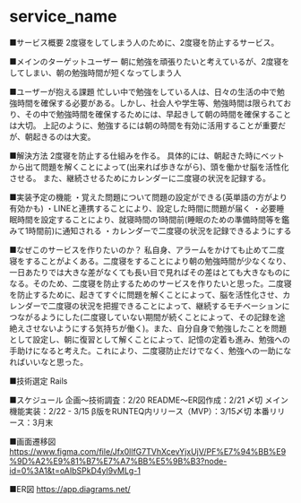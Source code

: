 # service_name
■サービス概要
2度寝をしてしまう人のために、2度寝を防止するサービス。

■メインのターゲットユーザー
朝に勉強を頑張りたいと考えているが、2度寝をしてしまい、朝の勉強時間が短くなってしまう人

■ユーザーが抱える課題
忙しい中で勉強をしている人は、日々の生活の中で勉強時間を確保する必要がある。しかし、社会人や学生等、勉強時間は限られており、その中で勉強時間を確保するためには、早起きして朝の時間を確保することは大切。
上記のように、勉強するには朝の時間を有効に活用することが重要だが、朝起きるのは大変。

■解決方法
2度寝を防止する仕組みを作る。
具体的には、朝起きた時にベットから出て問題を解くことによって(出来れば歩きながら)、頭を働かせ脳を活性化させる。
また、継続させるためにカレンダーに二度寝の状況を記録する。

■実装予定の機能
・覚えた問題について問題の設定ができる(英単語の方がより有効かも)
・LINEと連携することにより、設定した時間に問題が届く
・必要睡眠時間を設定することにより、就寝時間の1時間前(睡眠のための準備時間等を鑑みて1時間前)に通知される
・カレンダーで二度寝の状況を記録できるようにする

■なぜこのサービスを作りたいのか？
私自身、アラームをかけても止めて二度寝をすることがよくある。二度寝をすることにより朝の勉強時間が少なくなり、一日あたりでは大きな差がなくても長い目で見ればその差はとても大きなものになる。そのため、二度寝を防止するためのサービスを作りたいと思った。二度寝を防止するために、起きてすぐに問題を解くことによって、脳を活性化させ、カレンダーで二度寝の状況を把握できることによって、継続するモチベーションにつながるようにした(二度寝していない期間が続くことによって、その記録を途絶えさせないようにする気持ちが働く)。また、自分自身で勉強したことを問題として設定し、朝に復習として解くことによって、記憶の定着も進み、勉強への手助けになると考えた。これにより、二度寝防止だけでなく、勉強への一助になればいいなと思った。

■技術選定
Rails

■スケジュール
企画〜技術調査：2/20
README〜ER図作成：2/21 〆切
メイン機能実装：2/22 - 3/15
β版をRUNTEQ内リリース（MVP）：3/15〆切
本番リリース：3月末

■画面遷移図
https://www.figma.com/file/Jfx0llfG7TVhXcevYjxUjV/PF%E7%94%BB%E9%9D%A2%E9%81%B7%E7%A7%BB%E5%9B%B3?node-id=0%3A1&t=oAIbSPkD4yl9vMLg-1

■ER図
https://app.diagrams.net/
